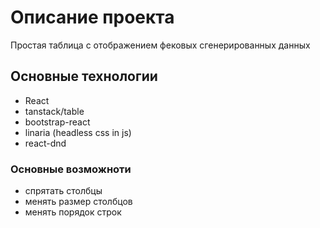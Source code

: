 # Описание проекта

Простая таблица с отображением фековых сгенерированных данных

## Основные технологии

 - React
 - tanstack/table
 - bootstrap-react
 - linaria (headless css in js)
 - react-dnd

### Основные возможноти

 - спрятать столбцы
 - менять размер столбцов
 - менять порядок строк
